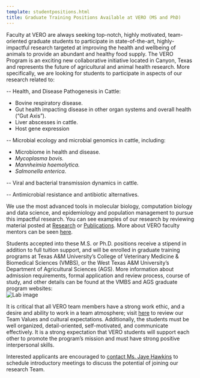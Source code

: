```yaml
---
template: studentpositions.html
title: Graduate Training Positions Available at VERO (MS and PhD) 
---
```


Faculty at VERO are always seeking top-notch, highly motivated, team-oriented graduate students to participate in state-of-the-art, highly-impactful research targeted at improving the health and wellbeing of animals to provide an abundant and healthy food supply.  The VERO Program is an exciting new collaborative initiative located in Canyon, Texas and represents the future of agricultural and animal health research. More specifically, we are looking for students to participate in aspects of our research related to:

-- Health, and Disease Pathogenesis in Cattle:

* Bovine respiratory disease.
* Gut health impacting disease in other organ systems and overall health (“Gut Axis”).
* Liver abscesses in cattle.
* Host gene expression
  
-- Microbial ecology and microbial genomics in cattle, including:

* Microbiome in health and disease.
* <i>Mycoplasma bovis.
* Mannheimia haemolytica.
* Salmonella enterica</i>.
  
-- Viral and bacterial transmission dynamics in cattle.

-- Antimicrobial resistance and antibiotic alternatives.

We use the most advanced tools in molecular biology, computation biology and data science, and epidemiology and population management to pursue this impactful research.  You can see examples of our research by reviewing material posted at [Research](https://www.veroresearch.org/research/) or [Publications](https://www.veroresearch.org/pubs/). More about VERO faculty mentors can be seen [here](https://www.veroresearch.org/pipages/).

<div class="container">
  <div class="left-column">
    Students accepted into these M.S. or Ph.D. positions receive a stipend in addition to full tuition support, and will be enrolled in graduate training programs at Texas A&M University’s College of Veterinary Medicine & Biomedical Sciences (VMBS), or the West Texas A&M University’s Department of Agricultural Sciences (AGS).
    More information about admission requirements, formal application and review process, course of study, and other details can be found at the VMBS and AGS graduate program websites:
  </div>
  <div class="right-column">
    <img src="https://camblab.info/wp-content/uploads/2018/03/Laboratory_pipettes_iStock-1166568295-scaled.jpg" alt="Lab image">
  </div>
</div>

It is critical that all VERO team members have a strong work ethic, and a desire and ability to work in a team atmosphere; visit [here](https://www.veroresearch.org/ourvalues/) to review our Team Values and cultural expectations.  Additionally, the students must be well organized, detail-oriented, self-motivated, and communicate effectively.  It is a strong expectation that VERO students will support each other to promote the program’s mission and must have strong positive interpersonal skills.

Interested applicants are encouraged to [contact Ms. Jaye Hawkins](mailto:jehawkins@tamu.edu) to schedule introductory meetings to discuss the potential of joining our research Team.
